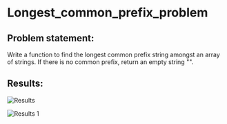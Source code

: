 # Longest_common_prefix_problem

## Problem statement:
Write a function to find the longest common prefix string amongst an array of strings.
If there is no common prefix, return an empty string "".


## Results:

![Results](https://user-images.githubusercontent.com/75063039/135920006-25740fd2-0a7f-44c3-a7d9-e38ba333760d.png)

![Results 1](https://user-images.githubusercontent.com/75063039/135920115-2bed1469-464e-4ff0-a924-d3ea38fc062d.png)
